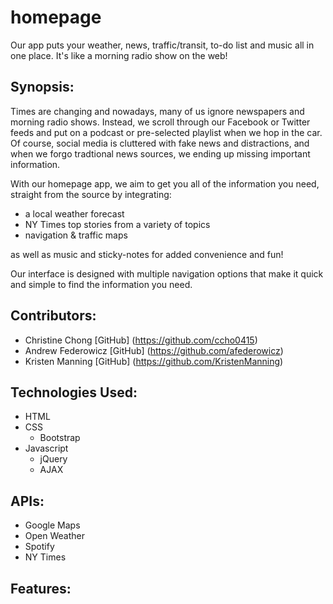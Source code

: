 # homepage

Our app puts your weather, news, traffic/transit, to-do list and music all in one place. It's like a morning radio show on the web!

## Synopsis:

Times are changing and nowadays, many of us ignore newspapers and morning radio shows. Instead, we scroll through our Facebook or Twitter feeds and put on a podcast or pre-selected playlist when we hop in the car. Of course, social media is cluttered with fake news and distractions, and when we forgo tradtional news sources, we ending up missing important information. 

With our homepage app, we aim to get you all of the information you need, straight from the source by integrating: 

* a local weather forecast 
* NY Times top stories from a variety of topics
* navigation & traffic maps 

as well as music and sticky-notes for added convenience and fun! 

Our interface is designed with multiple navigation options that make it quick and simple to find the information you need. 

## Contributors:

* Christine Chong [GitHub] (https://github.com/ccho0415)
* Andrew Federowicz [GitHub] (https://github.com/afederowicz)
* Kristen Manning [GitHub] (https://github.com/KristenManning)

## Technologies Used: 

* HTML 
* CSS
  * Bootstrap
* Javascript
  * jQuery
  * AJAX 

## APIs: 

* Google Maps 
* Open Weather 
* Spotify 
* NY Times 

## Features: 

